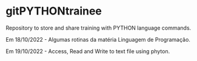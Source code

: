 # gitPYTHONtrainee
Repository to store and share training with PYTHON language commands.

Em 18/10/2022 - Algumas rotinas da matéria Linguagem de Programação.

Em 19/10/2022 - Access, Read and Write to text file using phyton.